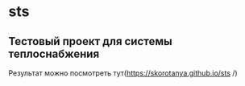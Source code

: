 # sts
## Тестовый проект для системы теплоснабжения

Результат можно посмотреть тут(https://skorotanya.github.io/sts /)
